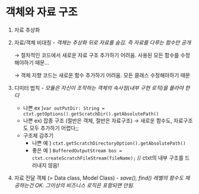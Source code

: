 # 객체와 자료 구조

1. 자료 추상화
2. 자료/객체 비대칭 *- 객체는 추상화 뒤로 자료를 숨김. 즉 자료를 다루는 함수만 공개*
    
    → 절차적인 코드에서 새로운 자료 구조 추가하기 어려움. 사용된 모든 함수를 수정해야하기 때문...
    
    → 객체 지향 코드는 새로운 함수 추가하기 어려움. 모든 클래스 수정해야하기 때문
    
3. 디미터 법칙 *- 모듈은 자신이 조작하는 객체의 속사정(내부 구현 로직)을 몰라야 한다*
    - 나쁜 ex )`var outPutDir: String = ctxt.getOptions().getScratchDir().getAbsolutePath()`
    - 나쁜 ex) 잡종 구조 (절반은 객체, 절반은 자료구조) → 새로운 함수도, 자료구조도 모두 추가하기 어렵다;;
    - 구조체 감추기
        - 나쁜 예 ) `ctxt.getScratchDirectoryOption().getAbsolutePath()`
        - 좋은 예 ) `BufferedOutputStream bos = ctxt.createScratchFileStream(fileName);` // ctxt의 내부 구조를 드러내지 않음!
    
4. 자료 전달 객체 (= Data class, Model Class) *- save(), find() 레벨의 함수도 제공하는건 OK. 그이상의 비즈니스 로직은 포함되면 안됨.*